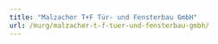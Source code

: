 ```yaml
---
title: "Malzacher T+F Tür- und Fensterbau GmbH"
url: /murg/malzacher-t-f-tuer-und-fensterbau-gmbh/
---
```

